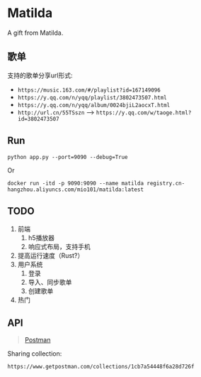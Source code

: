 # Matilda
A gift from Matilda.


## 歌单
支持的歌单分享url形式:

* `https://music.163.com/#/playlist?id=167149096`
* `https://y.qq.com/n/yqq/playlist/3802473507.html`
* `https://y.qq.com/n/yqq/album/0024bjiL2aocxT.html`
* `http://url.cn/55TSszn` --> `https://y.qq.com/w/taoge.html?id=3802473507`


## Run

```commandline
python app.py --port=9090 --debug=True
```

Or

```commandline
docker run -itd -p 9090:9090 --name matilda registry.cn-hangzhou.aliyuncs.com/mio101/matilda:latest
```

## TODO
1. 前端
    1. h5播放器
    2. 响应式布局，支持手机
1. 提高运行速度（Rust?）
2. 用户系统
    1. 登录
    2. 导入、同步歌单
    3. 创建歌单
3. 热门

## API
> [Postman](https://www.getpostman.com)

Sharing collection:

`https://www.getpostman.com/collections/1cb7a54448f6a28d726f`